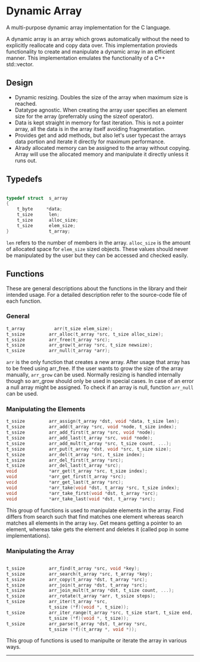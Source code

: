 # Dynamic Array

A multi-purpose dynamic array implementation for the C language.

A dynamic array is an array which grows automatically without the need to
explicitly reallocate and copy data over. This implementation provieds
functionality to create and manipulate a dynamic array in an efficient
manner. This implementation emulates the functionality of a C++ std::vector.

## Design

-   Dynamic resizing. Doubles the size of the array when maximum size
    is reached.
-   Datatype agnostic. When creating the array user specifies an element size
    for the array (preferrably using the sizeof operator).
-   Data is kept straight in memory for fast iteration. This is not a pointer
    array, all the data is in the array itself avoiding fragmentation.
-   Provides get and add methods, but also let's user typecast the arrays data
    portion and iterate it directly for maximum performance.
-   Alrady allocated memory can be assigned to the array without copying. Array
    will use the allocated memory and manipulate it directly unless it runs out.

## Typedefs

```c

typedef struct  s_array
{
    t_byte     *data;
    t_size      len;
    t_size      alloc_size;
    t_size      elem_size;
}               t_array;

```

`len` refers to the number of members in the array. `alloc_size` is the amount
of allocated space for `elem_size` sized objects. These values should never be
manipulated by the user but they can be accessed and checked easily.

## Functions

These are general descriptions about the functions in the library and their
intended usage. For a detailed description refer to the source-code file
of each function.

### General

```c
t_array           arr(t_size elem_size);
t_ssize         arr_alloc(t_array *src, t_size alloc_size);
t_ssize         arr_free(t_array *src);
t_ssize         arr_grow(t_array *src, t_size newsize);
t_ssize         arr_null(t_array *arr);
```

`arr` is the only function that creates a new array. After usage that array has
to be freed using arr_free. If the user wants to grow the size of the array
manually, `arr_grow` can be used. Normally resizing is handled internally though so
arr_grow should only be used in special cases. In case of an error a null array
might be assigned. To check if an array is null, function `arr_null` can be used.

### Manipulating the Elements

```c
t_ssize         arr_assign(t_array *dst, void *data, t_size len);
t_ssize         arr_add(t_array *src, void *node, t_size index);
t_ssize         arr_add_first(t_array *src, void *node);
t_ssize         arr_add_last(t_array *src, void *node);
t_ssize         arr_add_mult(t_array *src, t_size count, ...);
t_ssize         arr_put(t_array *dst, void *src, t_size size);
t_ssize         arr_del(t_array *src, t_size index);
t_ssize         arr_del_first(t_array *src);
t_ssize         arr_del_last(t_array *src);
void            *arr_get(t_array *src, t_size index);
void            *arr_get_first(t_array *src);
void            *arr_get_last(t_array *src);
void            *arr_take(void *dst, t_array *src, t_size index);
void            *arr_take_first(void *dst, t_array *src);
void            *arr_take_last(void *dst, t_array *src);
```

This group of functions is used to manipulate elements in the array. Find
differs from search such that find matches one element whereas search matches
all elements in the array `key`. Get means getting a pointer to an element,
whereas take gets the element and deletes it (called pop in some
implementations).

### Manipulating the Array

```c

t_ssize         arr_find(t_array *src, void *key);
t_ssize         arr_search(t_array *src, t_array *key);
t_ssize         arr_copy(t_array *dst, t_array *src);
t_ssize         arr_join(t_array *dst, t_array *src);
t_ssize         arr_join_mult(t_array *dst, t_size count, ...);
t_ssize         arr_rotate(t_array *arr, t_ssize steps);
t_ssize         arr_iter(t_array *src,
                t_ssize (*f)(void *, t_size));
t_ssize         arr_iter_range(t_array *src, t_size start, t_size end,
                t_ssize (*f)(void *, t_size));
t_ssize         arr_parse(t_array *dst, t_array *src,
                t_ssize (*f)(t_array *, void *));

```

This group of functions is used to manipulte or iterate the array in various
ways.

-------------------------------------------------------------------------------
